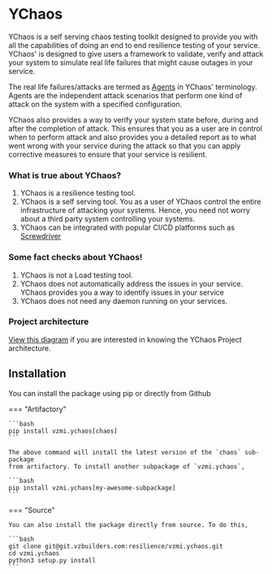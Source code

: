 # YChaos

YChaos is a self serving chaos testing toolkit designed to
provide you with all the capabilities of doing an end to end resilience
testing of your service. YChaos' is designed to give users a framework
to validate, verify and attack your system to simulate real life
failures that might cause outages in your service.

The real life failures/attacks are termed as [Agents](agents/index.md) in
YChaos' terminology. Agents are the independent attack scenarios
that perform one kind of attack on the system with a specified configuration.

YChaos also provides a way to verify your system state before, during and after
the completion of attack. This ensures that you as a user are in control
when to perform attack and also provides you a detailed report as to what went
wrong with your service during the attack so that you can apply corrective
measures to ensure that your service is resilient.

### What is true about YChaos?

1. YChaos is a resilience testing tool.
2. YChaos is a self serving tool. You as a user of YChaos control
the entire infrastructure of attacking your systems. Hence, you need not
worry about a third party system controlling your systems.
3. YChaos can be integrated with popular CI/CD platforms 
such as [Screwdriver](https://screwdriver.cd/)

### Some fact checks about YChaos!

1. YChaos is not a Load testing tool.
2. YChaos does not automatically address the issues in your service. YChaos
provides you a way to identify issues in your service
3. YChaos does not need any daemon running on your services.

### Project architecture

[View this diagram](resources/img/executor_flowchart.svg) if you are interested in knowing the YChaos
Project architecture.

## Installation

You can install the package using pip or directly from Github

=== "Artifactory"

    ```bash
    pip install vzmi.ychaos[chaos]
    ```
    
    The above command will install the latest version of the `chaos` sub-package
    from artifactory. To install another subpackage of `vzmi.ychaos`, 
    
    ```bash
    pip install vzmi.ychaos[my-awesome-subpackage]
    ```
   
=== "Source"

    You can also install the package directly from source. To do this,
    
    ```bash
    git clone git@git.vzbuilders.com:resilience/vzmi.ychaos.git
    cd vzmi.ychaos
    python3 setup.py install
    ```
